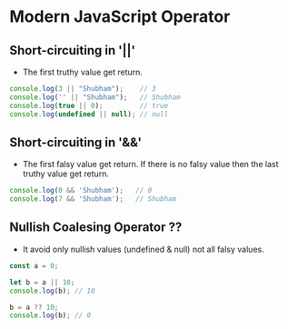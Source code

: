 # Modern JavaScript Operator

## Short-circuiting in '||'

- The first truthy value get return.

```ts
console.log(3 || "Shubham");    // 3
console.log('' || "Shubham");   // Shubham
console.log(true || 0);         // true
console.log(undefined || null); // null

```

## Short-circuiting in '&&'

- The first falsy value get return. If there is no falsy value then the last truthy value get return.

```ts
console.log(0 && 'Shubham');   // 0
console.log(7 && 'Shubham');   // Shubham

```

## Nullish Coalesing Operator ??

- It avoid only nullish values (undefined & null) not all falsy values.

```ts
const a = 0;

let b = a || 10;
console.log(b); // 10

b = a ?? 10;
console.log(b); // 0

```


